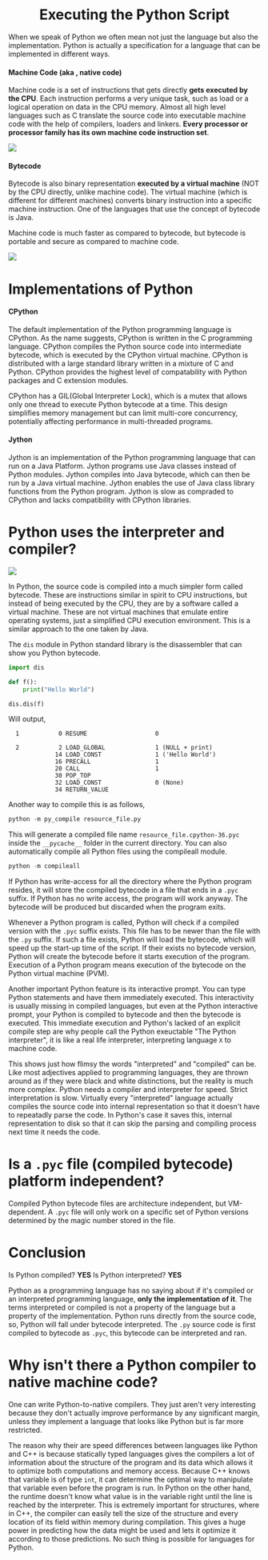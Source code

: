 <div align="center">
  <h1> Executing the Python Script </h1>
</div>

When we speak of Python we often mean not just the language but also the implementation. Python is actually a specification for a language that can be implemented in different ways.

#### Machine Code (aka , native code)

Machine code is a set of instructions that gets directly **gets executed by the CPU**. Each instruction performs a very unique task, such as load or a logical operation on data in the CPU memory. Almost all high level languages such as C translate the source code into executable machine code with the help of compilers, loaders and linkers. **Every processor or processor family has its own machine code instruction set**.

![](./images/executing_the_python_script_1.png)

#### Bytecode

Bytecode is also binary representation **executed by a virtual machine** (NOT by the CPU directly, unlike machine code). The virtual machine (which is different for different machines) converts binary instruction into a specific machine instruction. One of the languages that use the concept of bytecode is Java.

Machine code is much faster as compared to bytecode, but bytecode is portable and secure as compared to machine code.

![](./images/executing_the_python_script_2.png)

# Implementations of Python

#### CPython

The default implementation of the Python programming language is CPython. As the name suggests, CPython is written in the C programming language. CPython compiles the Python source code into intermediate bytecode, which is executed by the CPython virtual machine. CPython is distributed with a large standard library written in a mixture of C and Python. CPython provides the highest level of compatability with Python packages and C extension modules.

CPython has a GIL(Global Interpreter Lock), which is a mutex that allows only one thread to execute Python bytecode at a time. This design simplifies memory management but can limit multi-core concurrency, potentially affecting performance in multi-threaded programs.


#### Jython

Jython is an implementation of the Python programming language that can run on a Java Platform. Jython programs use Java classes instead of Python modules. Jython compiles into Java bytecode, which can then be run by a Java virtual machine. Jython enables the use of Java class library functions from the Python program. Jython is slow as compraded to CPython and lacks compatibility with CPython libraries.

# Python uses the interpreter and compiler?

![](./images/executing_the_python_script_3.png)

In Python, the source code is compiled into a much simpler form called bytecode. These are instructions similar in spirit to CPU instructions, but instead of being executed by the CPU, they are by a software called a virtual machine. These are not virtual machines that emulate entire operating systems, just a simplified CPU execution environment. This is a similar approach to the one taken by Java.

The `dis` module in Python standard library is the disassembler that can show you Python bytecode.

```Python
import dis

def f():
    print("Hello World")

dis.dis(f)
```

Will output,

```
  1           0 RESUME                   0

  2           2 LOAD_GLOBAL              1 (NULL + print)
             14 LOAD_CONST               1 ('Hello World')
             16 PRECALL                  1
             20 CALL                     1
             30 POP_TOP
             32 LOAD_CONST               0 (None)
             34 RETURN_VALUE
```

Another way to compile this is as follows,

```Python
python -m py_compile resource_file.py
```

This will generate a compiled file name `resource_file.cpython-36.pyc` inside the `__pycache__` folder in the current directory. You can also automatically compile all Python files using the compileall module.

```Python
python -m compileall
```

If Python has write-access for all the directory where the Python program resides, it will store the compiled bytecode in a file that ends in a `.pyc` suffix. If Python has no write access, the program will work anyway. The bytecode will be produced but discarded when the program exits.

Whenever a Python program is called, Python will check if a compiled version with the `.pyc` suffix exists. This file has to be newer than the file with the `.py` suffix. If such a file exists, Python will load the bytecode, which will speed up the start-up time of the script. If their exists no bytecode version, Python will create the bytecode before it starts execution of the program. Execution of a Python program means execution of the bytecode on the Python virtual machine (PVM).

Another important Python feature is its interactive prompt. You can type Python statements and have them immediately executed. This interactivity is usually missing in compiled languages, but even at the Python interactive prompt, your Python is compiled to bytecode and then the bytecode is executed. This immediate execution and Python's lacked of an explicit compile step are why people call the Python exeuctable "The Python interpreter", it is like a real life interpreter, interpreting language `X` to machine code.

This shows just how flimsy the words "interpreted" and "compiled" can be. Like most adjectives applied to programming languages, they are thrown around as if they were black and white distinctions, but the reality is much more complex. Python needs a compiler and interpreter for speed. Strict interpretation is slow. Virtually every "interpreted" language actually compiles the source code into internal representation so that it doesn't have to repeatadly parse the code. In Python's case it saves this, internal representation to disk so that it can skip the parsing and compiling process next time it needs the code.

# Is a `.pyc` file (compiled bytecode) platform independent?

Compiled Python bytecode files are architecture independent, but VM-dependent. A `.pyc` file will only work on a specific set of Python versions determined by the magic number stored in the file.

# Conclusion

Is Python compiled? **YES**
Is Python interpreted? **YES**

Python as a programming language has no saying about if it's compiled or an interpreted programming language, **only the implementation of it**. The terms interpreted or compiled is not a property of the language but a property of the implementation. Python runs directly from the source code, so, Python will fall under bytecode interpreted. The `.py` source code is first compiled to bytecode as `.pyc`, this bytecode can be interpreted and ran.

# Why isn't there a Python compiler to native machine code?

One can write Python-to-native compilers. They just aren't very interesting because they don't actually improve performance by any significant margin, unless they implement a language that looks like Python but is far more restricted.

The reason why their are speed differences between languages like Python and C++ is because statically typed languages gives the compilers a lot of information about the structure of the program and its data which allows it to optimize both computations and memory access. Because C++ knows that variable is of type `int`, it can determine the optimal way to manipulate that variable even before the program is run. In Python on the other hand, the runtime doesn't know what value is in the variable right until the line is reached by the interpreter. This is extremely important for structures, where in C++, the compiler can easily tell the size of the structure and every location of its field within memory during compilation. This gives a huge power in predicting how the data might be used and lets it optimize it according to those predictions. No such thing is possible for languages for Python.